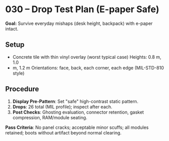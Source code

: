 # 030 – Drop Test Plan (E-paper Safe)

**Goal:** Survive everyday mishaps (desk height, backpack) with e-paper intact.

## Setup
- Concrete tile with thin vinyl overlay (worst typical case) Heights: 0.8 m, 1.0
- m, 1.2 m Orientations: face, back, each corner, each edge (MIL-STD-810 style)

## Procedure
1. **Display Pre-Pattern**: Set "safe" high-contrast static pattern.
2. **Drops**: 26 total (MIL profile); inspect after each.
3. **Post Checks**: Ghosting evaluation, connector retention, gasket
compression, RAM/module seating.

**Pass Criteria**: No panel cracks; acceptable minor scuffs; all modules
retained; boots without artifact beyond normal clearing.
